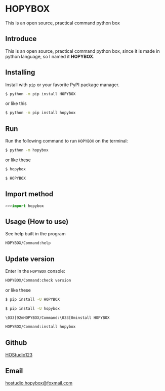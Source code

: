 # HOPYBOX
This is an open source, practical command python box
## Introduce
This is an open source, practical command python box, since it is made in python language, so I named it **HOPYBOX**.
## Installing
Install with `pip` or your favorite PyPI package manager.
```sh
$ python -m pip install HOPYBOX
```
or like this
```sh
$ python -m pip install hopybox
```
## Run
Run the following command to run `HOPYBOX` on the terminal:
```sh
$ python -m hopybox
```
or like these
```sh
$ hopybox
```
```sh
$ HOPYBOX
```
## Import method
```python
>>>import hopybox
```
## Usage (How to use)
See help built in the program
```sh
HOPYBOX/Command:help
```
## Update version
Enter in the `HOPYBOX` console:
```sh
HOPYBOX/Command:check version
```
or like these
```sh
$ pip install -U HOPYBOX
```
```sh
$ pip install -U hopybox
```
```sh
\033[92mHOPYBOX/Command:\033[0minstall HOPYBOX
```
```sh
HOPYBOX/Command:install hopybox
```
## Github
[HOStudio123](https://github.com/HOStudio123)
## Email
hostudio.hopybox@foxmail.com
